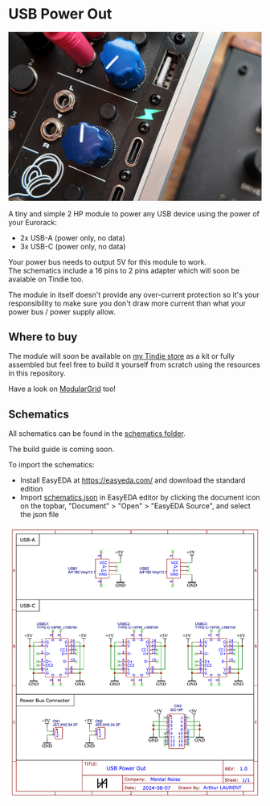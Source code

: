 # USB Power Out

![Mental Noise - USB Power Out](usb-power-out.jpg "Mental Noise - USB Power Out")

A tiny and simple 2 HP module to power any USB device using the power of your Eurorack:

* 2x USB-A (power only, no data)
* 3x USB-C (power only, no data)

Your power bus needs to output 5V for this module to work.  
The schematics include a 16 pins to 2 pins adapter which will soon be avaiable on Tindie too.

The module in itself doesn't provide any over-current protection so it's your responsibility to make sure you don't draw more current than what your power bus / power supply allow.

## Where to buy

The module will soon be available on [my Tindie store](https://www.tindie.com/products/mentalnoise/usb-power-out/) as a kit or fully assembled but feel free to build it yourself from scratch using the resources in this repository.

Have a look on [ModularGrid](https://modulargrid.net/e/mental-noise-usb-power-out) too!

## Schematics

All schematics can be found in the [schematics folder](./schematics).

The build guide is coming soon.

To import the schematics:
* Install EasyEDA at https://easyeda.com/ and download the standard edition
* Import [schematics.json](./schematics/schematics.json) in EasyEDA editor by clicking the document icon on the topbar, "Document" > "Open" > "EasyEDA Source", and select the json file

![Broca - Mental Noise - Schematics](./schematics/usb-power-out.png)
